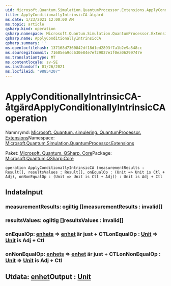 ```yaml
---
uid: Microsoft.Quantum.Simulation.QuantumProcessor.Extensions.ApplyConditionallyIntrinsicCA
title: ApplyConditionallyIntrinsicCA-åtgärd
ms.date: 1/23/2021 12:00:00 AM
ms.topic: article
qsharp.kind: operation
qsharp.namespace: Microsoft.Quantum.Simulation.QuantumProcessor.Extensions
qsharp.name: ApplyConditionallyIntrinsicCA
qsharp.summary: ''
ms.openlocfilehash: 137168d7360842df18d1ed2893f7a1b2e9a548cc
ms.sourcegitcommit: 71605ea9cc630e84e7ef29027e1f0ea06299747e
ms.translationtype: MT
ms.contentlocale: sv-SE
ms.lasthandoff: 01/26/2021
ms.locfileid: "98854207"
---
```

# <a name="applyconditionallyintrinsicca-operation"></a><span data-ttu-id="25c6d-102">ApplyConditionallyIntrinsicCA-åtgärd</span><span class="sxs-lookup"><span data-stu-id="25c6d-102">ApplyConditionallyIntrinsicCA operation</span></span>

<span data-ttu-id="25c6d-103">Namnrymd: [Microsoft. Quantum. simulering. QuantumProcessor. Extensions](xref:Microsoft.Quantum.Simulation.QuantumProcessor.Extensions)</span><span class="sxs-lookup"><span data-stu-id="25c6d-103">Namespace: [Microsoft.Quantum.Simulation.QuantumProcessor.Extensions](xref:Microsoft.Quantum.Simulation.QuantumProcessor.Extensions)</span></span>

<span data-ttu-id="25c6d-104">Paket: [Microsoft. Quantum. QSharp. Core](https://nuget.org/packages/Microsoft.Quantum.QSharp.Core)</span><span class="sxs-lookup"><span data-stu-id="25c6d-104">Package: [Microsoft.Quantum.QSharp.Core](https://nuget.org/packages/Microsoft.Quantum.QSharp.Core)</span></span>




```qsharp
operation ApplyConditionallyIntrinsicCA (measurementResults : Result[], resultsValues : Result[], onEqualOp : (Unit => Unit is Ctl + Adj), onNonEqualOp : (Unit => Unit is Ctl + Adj)) : Unit is Adj + Ctl
```


## <a name="input"></a><span data-ttu-id="25c6d-105">Indata</span><span class="sxs-lookup"><span data-stu-id="25c6d-105">Input</span></span>

### <a name="measurementresults--__invalidresult__"></a><span data-ttu-id="25c6d-106">measurementResults: __ogiltig <Result>__[]</span><span class="sxs-lookup"><span data-stu-id="25c6d-106">measurementResults : __invalid<Result>__[]</span></span>




### <a name="resultsvalues--__invalidresult__"></a><span data-ttu-id="25c6d-107">resultsValues: __ogiltig <Result>__[]</span><span class="sxs-lookup"><span data-stu-id="25c6d-107">resultsValues : __invalid<Result>__[]</span></span>




### <a name="onequalop--unit--unit--is-adj--ctl"></a><span data-ttu-id="25c6d-108">onEqualOp: [enhets](xref:microsoft.quantum.lang-ref.unit) => [enhet](xref:microsoft.quantum.lang-ref.unit)  är just + CTL</span><span class="sxs-lookup"><span data-stu-id="25c6d-108">onEqualOp : [Unit](xref:microsoft.quantum.lang-ref.unit) => [Unit](xref:microsoft.quantum.lang-ref.unit)  is Adj + Ctl</span></span>




### <a name="onnonequalop--unit--unit--is-adj--ctl"></a><span data-ttu-id="25c6d-109">onNonEqualOp: [enhets](xref:microsoft.quantum.lang-ref.unit) => [enhet](xref:microsoft.quantum.lang-ref.unit)  är just + CTL</span><span class="sxs-lookup"><span data-stu-id="25c6d-109">onNonEqualOp : [Unit](xref:microsoft.quantum.lang-ref.unit) => [Unit](xref:microsoft.quantum.lang-ref.unit)  is Adj + Ctl</span></span>





## <a name="output--unit"></a><span data-ttu-id="25c6d-110">Utdata: [enhet](xref:microsoft.quantum.lang-ref.unit)</span><span class="sxs-lookup"><span data-stu-id="25c6d-110">Output : [Unit](xref:microsoft.quantum.lang-ref.unit)</span></span>

